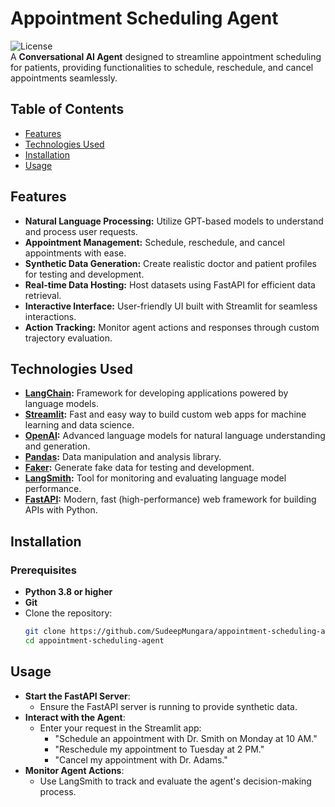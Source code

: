 # Appointment Scheduling Agent

![License](https://img.shields.io/badge/license-MIT-blue.svg)  
A **Conversational AI Agent** designed to streamline appointment scheduling for patients, providing functionalities to schedule, reschedule, and cancel appointments seamlessly.

## Table of Contents
- [Features](#features)
- [Technologies Used](#technologies-used)
- [Installation](#installation)
- [Usage](#Usage)

## Features
- **Natural Language Processing:** Utilize GPT-based models to understand and process user requests.
- **Appointment Management:** Schedule, reschedule, and cancel appointments with ease.
- **Synthetic Data Generation:** Create realistic doctor and patient profiles for testing and development.
- **Real-time Data Hosting:** Host datasets using FastAPI for efficient data retrieval.
- **Interactive Interface:** User-friendly UI built with Streamlit for seamless interactions.
- **Action Tracking:** Monitor agent actions and responses through custom trajectory evaluation.

## Technologies Used
- **[LangChain](https://github.com/hwchase17/langchain):** Framework for developing applications powered by language models.
- **[Streamlit](https://streamlit.io/):** Fast and easy way to build custom web apps for machine learning and data science.
- **[OpenAI](https://openai.com/):** Advanced language models for natural language understanding and generation.
- **[Pandas](https://pandas.pydata.org/):** Data manipulation and analysis library.
- **[Faker](https://faker.readthedocs.io/en/master/):** Generate fake data for testing and development.
- **[LangSmith](https://www.langsmith.ai/):** Tool for monitoring and evaluating language model performance.
- **[FastAPI](https://fastapi.tiangolo.com/):** Modern, fast (high-performance) web framework for building APIs with Python.

## Installation
### Prerequisites
- **Python 3.8 or higher**  
- **Git**
- Clone the repository:
   ```bash
   git clone https://github.com/SudeepMungara/appointment-scheduling-agent.git
   cd appointment-scheduling-agent
   ```
## Usage
  - **Start the FastAPI Server**:
    - Ensure the FastAPI server is running to provide synthetic data.
  - **Interact with the Agent**:
    - Enter your request in the Streamlit app:
        - "Schedule an appointment with Dr. Smith on Monday at 10 AM."
        - "Reschedule my appointment to Tuesday at 2 PM."
        - "Cancel my appointment with Dr. Adams."
  - **Monitor Agent Actions**:
    - Use LangSmith to track and evaluate the agent's decision-making process.
